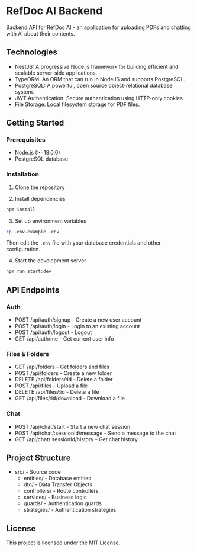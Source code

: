 # RefDoc AI Backend

Backend API for RefDoc AI - an application for uploading PDFs and chatting with AI about their contents.

## Technologies

- NestJS: A progressive Node.js framework for building efficient and scalable server-side applications.
- TypeORM: An ORM that can run in NodeJS and supports PostgreSQL.
- PostgreSQL: A powerful, open source object-relational database system.
- JWT Authentication: Secure authentication using HTTP-only cookies.
- File Storage: Local filesystem storage for PDF files.

## Getting Started

### Prerequisites

- Node.js (>=18.0.0)
- PostgreSQL database

### Installation

1. Clone the repository

2. Install dependencies
```bash
npm install
```

3. Set up environment variables
```bash
cp .env.example .env
```
Then edit the `.env` file with your database credentials and other configuration.

4. Start the development server
```bash
npm run start:dev
```

## API Endpoints

### Auth
- POST /api/auth/signup - Create a new user account
- POST /api/auth/login - Login to an existing account
- POST /api/auth/logout - Logout
- GET /api/auth/me - Get current user info

### Files & Folders
- GET /api/folders - Get folders and files
- POST /api/folders - Create a new folder
- DELETE /api/folders/:id - Delete a folder
- POST /api/files - Upload a file
- DELETE /api/files/:id - Delete a file
- GET /api/files/:id/download - Download a file

### Chat
- POST /api/chat/start - Start a new chat session
- POST /api/chat/:sessionId/message - Send a message to the chat
- GET /api/chat/:sessionId/history - Get chat history

## Project Structure

- src/ - Source code
  - entities/ - Database entities
  - dto/ - Data Transfer Objects
  - controllers/ - Route controllers
  - services/ - Business logic
  - guards/ - Authentication guards
  - strategies/ - Authentication strategies

## License

This project is licensed under the MIT License.

